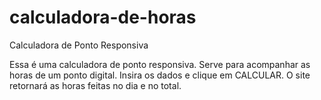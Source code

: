 # calculadora-de-horas

Calculadora de Ponto Responsiva

Essa é uma calculadora de ponto responsiva. Serve para acompanhar as horas de um ponto digital.
Insira os dados e clique em CALCULAR. O site retornará as horas feitas no dia e no total.
